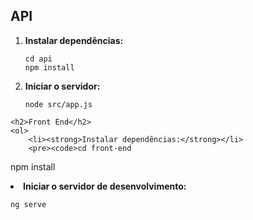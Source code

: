<h2>API</h2>
    <ol>
        <li><strong>Instalar dependências:</strong></li>
        <pre><code>cd api
npm install</code></pre>
        <li><strong>Iniciar o servidor:</strong></li>
        <pre><code>node src/app.js</code></pre>
    </ol>

    <h2>Front End</h2>
    <ol>
        <li><strong>Instalar dependências:</strong></li>
        <pre><code>cd front-end
npm install</code></pre>
        <li><strong>Iniciar o servidor de desenvolvimento:</strong></li>
        <pre><code>ng serve</code></pre>
    </ol>
